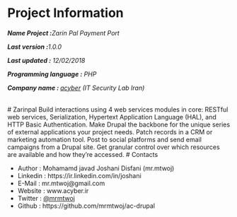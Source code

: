 # Project Information
<p><b><h6>Name Project :</b>Zarin Pal Payment Port</p>
<p><b>Last version  :</b>1.0.0</p>
<p><b>Last updated :</b> 12/02/2018</p>
<p><b>Programming language :</b> PHP</p>
<p><b>Company name : </b><a target="_black" href="http://acyber.ir">acyber</a> (IT Security Lab Iran)</p></h6>
# Zarinpal
Build interactions using 4 web services modules in core: RESTful web services, Serialization, Hypertext Application Language (HAL), and HTTP Basic Authentication. Make Drupal the backbone for the unique series of external applications your project needs. Patch records in a CRM or marketing automation tool. Post to social platforms and send email campaigns from a Drupal site. Get granular control over which resources are available and how they’re accessed.
# Contacts
<ul>
<li>   Author      :   Mohamamd javad Joshani Disfani (mr.mtwoj)
<li>   Linkedin    :   https://ir.linkedin.com/in/joshani
<li>   E-Mail      :   mr.mtwoj@gmail.com
<li>   Website     :   www.acyber.ir
<li>   Twitter     :   <a href="https://twitter.com/MrMtwoj">@mrmtwoj</a>
<li>   Github      :   https://github.com/mrmtwoj/ac-drupal
</ul>

